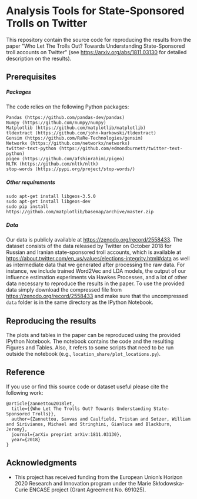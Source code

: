 # Analysis Tools for State-Sponsored Trolls on Twitter 

This repository contain the source code for reproducing the results from the paper "Who Let The Trolls Out? Towards Understanding State-Sponsored troll accounts on Twitter" (see https://arxiv.org/abs/1811.03130 for detailed description on the results).

## Prerequisites

##### Packages
The code relies on the following Python packages:
```
Pandas (https://github.com/pandas-dev/pandas)
Numpy (https://github.com/numpy/numpy)
Matplotlib (https://github.com/matplotlib/matplotlib)
tldextract (https://github.com/john-kurkowski/tldextract)
Gensim (https://github.com/RaRe-Technologies/gensim)
Networkx (https://github.com/networkx/networkx)
twitter-text-python (https://github.com/edmondburnett/twitter-text-python)
pigeo (https://github.com/afshinrahimi/pigeo)
NLTK (https://github.com/nltk/nltk)
stop-words (https://pypi.org/project/stop-words/)
```

##### Other requirements

```
sudo apt-get install libgeos-3.5.0
sudo apt-get install libgeos-dev
sudo pip install https://github.com/matplotlib/basemap/archive/master.zip
```

##### Data
Our data is publicly available at https://zenodo.org/record/2558433. 
The dataset consists of the data released by Twitter on October 2018 for Russian and Iranian state-sponsored troll accounts, which is available at https://about.twitter.com/en_us/values/elections-integrity.html#data as well as intermediate data that we generated after processing the raw data.
For instance, we include trained Word2Vec and LDA models, the output of our influence estimation experiments via Hawkes Processes, and a lot of other data necessary to reproduce the results in the paper.
To use the provided data simply download the compressed file from https://zenodo.org/record/2558433 and make sure that the uncompressed `data` folder is in the same directory as the IPython Notebook.


## Reproducing the results
The plots and tables in the paper can be reproduced using the provided IPython Notebook. The notebook contains the code and the resulting Figures and Tables. Also, it refers to some scripts that need to be run outside the notebook (e.g., `location_share/plot_locations.py`).


## Reference
If you use or find this source code or dataset useful please cite the following work:

    @article{zannettou2018let,
      title={{Who Let The Trolls Out? Towards Understanding State-Sponsored Trolls}},
      author={Zannettou, Savvas and Caulfield, Tristan and Setzer, William and Sirivianos, Michael and Stringhini, Gianluca and Blackburn, Jeremy},
      journal={arXiv preprint arXiv:1811.03130},
      year={2018}
    }


## Acknowledgments

* This project has received funding from the European Union’s Horizon 2020 Research and Innovation program under the Marie Skłodowska-Curie ENCASE project (Grant Agreement No. 691025).

